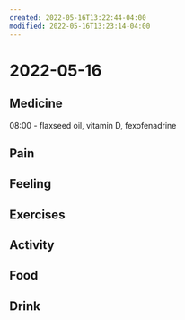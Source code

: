 ```yaml
---
created: 2022-05-16T13:22:44-04:00
modified: 2022-05-16T13:23:14-04:00
---
```


# 2022-05-16

## Medicine

08:00 - flaxseed oil, vitamin D, fexofenadrine


## Pain


## Feeling


## Exercises


## Activity


## Food


## Drink
